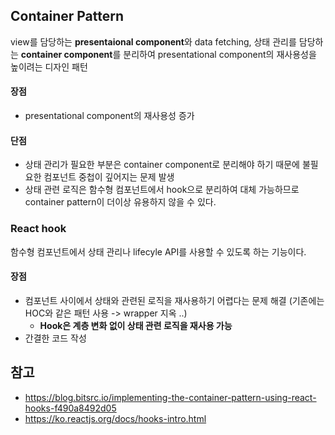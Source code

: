 ## Container Pattern
view를 담당하는 **presentaional component**와 data fetching, 상태 관리를 담당하는 **container component**를 분리하여 presentational component의 재사용성을 높이려는 디자인 패턴
#### 장점
- presentational component의 재사용성 증가
#### 단점
- 상태 관리가 필요한 부분은 container component로 분리해야 하기 때문에 불필요한 컴포넌트 중첩이 깊어지는 문제 발생
- 상태 관련 로직은 함수형 컴포넌트에서 hook으로 분리하여 대체 가능하므로 container pattern이 더이상 유용하지 않을 수 있다.

### React hook
함수형 컴포넌트에서 상태 관리나 lifecyle API를 사용할 수 있도록 하는 기능이다.
#### 장점
- 컴포넌트 사이에서 상태와 관련된 로직을 재사용하기 어렵다는 문제 해결 (기존에는 HOC와 같은 패턴 사용 -> wrapper 지옥 ..)
  - **Hook은 계층 변화 없이 상태 관련 로직을 재사용 가능**
- 간결한 코드 작성

## 참고
- https://blog.bitsrc.io/implementing-the-container-pattern-using-react-hooks-f490a8492d05
- https://ko.reactjs.org/docs/hooks-intro.html
